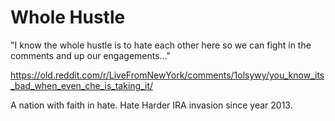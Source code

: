 # Whole Hustle

"I know the whole hustle is to hate each other here so we can fight in the comments and up our engagements..."

https://old.reddit.com/r/LiveFromNewYork/comments/1olsywy/you_know_its_bad_when_even_che_is_taking_it/

A nation with faith in hate. Hate Harder IRA invasion since year 2013.

